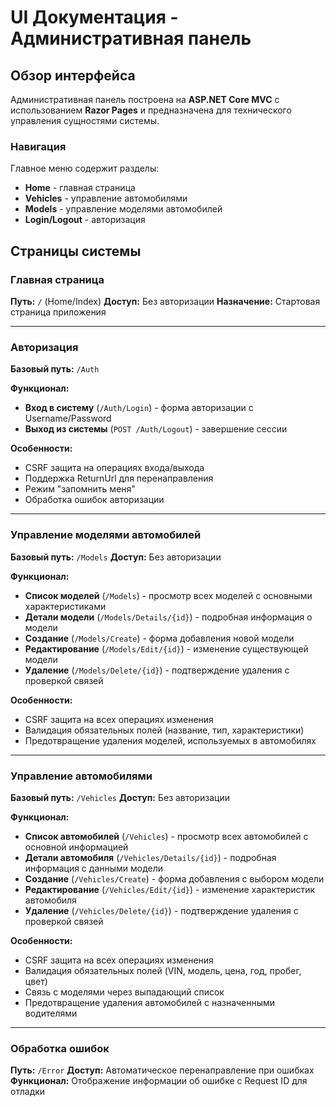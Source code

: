 # UI Документация - Административная панель

## Обзор интерфейса

Административная панель построена на **ASP.NET Core MVC** с использованием **Razor Pages** и предназначена для технического управления сущностями системы.

### Навигация
Главное меню содержит разделы:
- **Home** - главная страница
- **Vehicles** - управление автомобилями  
- **Models** - управление моделями автомобилей
- **Login/Logout** - авторизация

## Страницы системы

### Главная страница
**Путь:** `/` (Home/Index)
**Доступ:** Без авторизации
**Назначение:** Стартовая страница приложения

---

### Авторизация

**Базовый путь:** `/Auth`

**Функционал:**
- **Вход в систему** (`/Auth/Login`) - форма авторизации с Username/Password
- **Выход из системы** (`POST /Auth/Logout`) - завершение сессии

**Особенности:**
- CSRF защита на операциях входа/выхода
- Поддержка ReturnUrl для перенаправления
- Режим "запомнить меня"
- Обработка ошибок авторизации

---

### Управление моделями автомобилей
**Базовый путь:** `/Models`
**Доступ:** Без авторизации

**Функционал:**
- **Список моделей** (`/Models`) - просмотр всех моделей с основными характеристиками
- **Детали модели** (`/Models/Details/{id}`) - подробная информация о модели
- **Создание** (`/Models/Create`) - форма добавления новой модели
- **Редактирование** (`/Models/Edit/{id}`) - изменение существующей модели
- **Удаление** (`/Models/Delete/{id}`) - подтверждение удаления с проверкой связей

**Особенности:**
- CSRF защита на всех операциях изменения
- Валидация обязательных полей (название, тип, характеристики)
- Предотвращение удаления моделей, используемых в автомобилях

---

### Управление автомобилями
**Базовый путь:** `/Vehicles`
**Доступ:** Без авторизации

**Функционал:**
- **Список автомобилей** (`/Vehicles`) - просмотр всех автомобилей с основной информацией
- **Детали автомобиля** (`/Vehicles/Details/{id}`) - подробная информация с данными модели
- **Создание** (`/Vehicles/Create`) - форма добавления с выбором модели
- **Редактирование** (`/Vehicles/Edit/{id}`) - изменение характеристик автомобиля
- **Удаление** (`/Vehicles/Delete/{id}`) - подтверждение удаления с проверкой связей

**Особенности:**
- CSRF защита на всех операциях изменения
- Валидация обязательных полей (VIN, модель, цена, год, пробег, цвет)
- Связь с моделями через выпадающий список
- Предотвращение удаления автомобилей с назначенными водителями

---

### Обработка ошибок
**Путь:** `/Error`
**Доступ:** Автоматическое перенаправление при ошибках
**Функционал:** Отображение информации об ошибке с Request ID для отладки